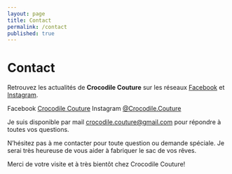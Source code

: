 ```yaml
---
layout: page
title: Contact
permalink: /contact
published: true
---
```


# Contact


Retrouvez les actualités de **Crocodile Couture** sur les réseaux [Facebook](https://www.facebook.com/crocodile.couture/) et [Instagram](https://www.instagram.com/crocodile.couture/).

Facebook [Crocodile Couture](https://www.facebook.com/crocodile.couture/)         Instagram [@Crocodile.Couture](https://www.instagram.com/crocodile.couture/)

Je suis disponible par mail [crocodile.couture@gmail.com](mailto:crocodile.couture@gmail.com) pour répondre à toutes vos questions.

N’hésitez pas à me contacter pour toute question ou demande spéciale. Je serai très heureuse de vous aider à fabriquer le sac de vos rêves.

Merci de votre visite et à très bientôt chez Crocodile Couture!
